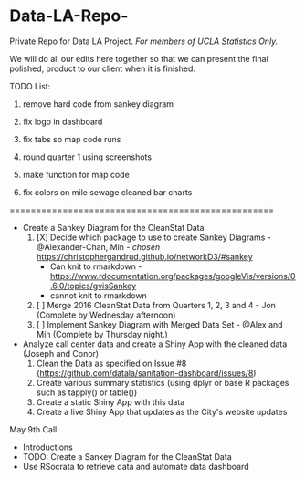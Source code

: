 # Data-LA-Repo-

Private Repo for Data LA Project. *For members of UCLA Statistics Only.*

We will do all our edits here together so that we can present the final polished, product to our client when it is finished.

TODO List:

1. remove hard code from sankey diagram

2. fix logo in dashboard

3. fix tabs so map code runs

4. round quarter 1 using screenshots

5. make function for map code

6. fix colors on mile sewage cleaned bar charts

==================================================

  * Create a Sankey Diagram for the CleanStat Data
      1. [X] Decide which package to use to create Sankey Diagrams 
        - @Alexander-Chan, Min
        - *chosen* https://christophergandrud.github.io/networkD3/#sankey  
           - Can knit to rmarkdown
        - https://www.rdocumentation.org/packages/googleVis/versions/0.6.0/topics/gvisSankey
           - cannot knit to rmarkdown
      2. [ ] Merge 2016 CleanStat Data from Quarters 1, 2, 3 and 4
        - Jon (Complete by Wednesday afternoon)
      3. [ ] Implement Sankey Diagram with Merged Data Set
        - @Alex and Min (Complete by Thursday night.)
   * Analyze call center data and create a Shiny App with the cleaned data (Joseph and Conor)
      1. Clean the Data as specified on Issue #8 (https://github.com/datala/sanitation-dashboard/issues/8)
      2. Create various summary statistics (using dplyr or base R packages such as tapply() or table())
      3. Create a static Shiny App with this data
      4. Create a live Shiny App that updates as the City's website updates

May 9th Call:
* Introductions
* TODO: Create a Sankey Diagram for the CleanStat Data
* Use RSocrata to retrieve data and automate data dashboard 


